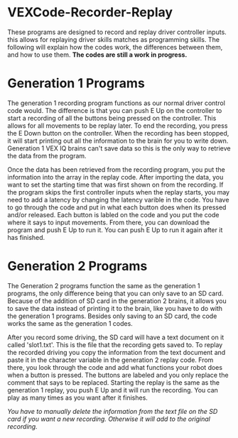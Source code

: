 # VEXCode-Recorder-Replay

These programs are designed to record and replay driver controller inputs. this allows for replaying driver skills matches as programming skills. The following will explain how the codes work, the differences between them, and how to use them. **The codes are still a work in progress.**

# Generation 1 Programs
The generation 1 recording program functions as our normal driver control code would. The difference is that you can push E Up on the controller to start a recording of all the buttons being pressed on the controller. This allows for all movements to be replay later. To end the recording, you press the E Down button on the controller. When the recording has been stopped, it will start printing out all the information to the brain for you to write down. Generation 1 VEX IQ brains can't save data so this is the only way to retrieve the data from the program. 

Once the data has been retrieved from the recording program, you put the information into the array in the replay code. After importing the data, you want to set the starting time that was first shown on from the recording. If the program skips the first controller inputs when the replay starts, you may need to add a latency by changing the latency varible in the code. You have to go through the code and put in what each button does when its pressed and/or released. Each button is labled on the code and you put the code where it says to input movements. From there, you can download the program and push E Up to run it. You can push E Up to run it again after it has finished.

# Generation 2 Programs
The Generation 2 programs function the same as the generation 1 programs, the only difference being that you can only save to an SD card. Because of the addition of SD card in the generation 2 brains, it allows you to save the data instead of printing it to the brain, like you have to do with the generation 1 programs. Besides only saving to an SD card, the code works the same as the generation 1 codes.

After you record some driving, the SD card will have a text document on it called 'slot1.txt'. This is the file that the recording gets saved to. To replay the recorded driving you copy the information from the text document and paste it in the character variable in the generation 2 replay code. From there, you look through the code and add what functions your robot does when a button is pressed. The buttons are labeled and you only replace the comment that says to be replaced. Starting the replay is the same as the generation 1 replay, you push E Up and it will run the recording. You can play as many times as you want after it finishes.

*You have to manually delete the information from the text file on the SD card if you want a new recording. Otherwise it will add to the original recording.*
